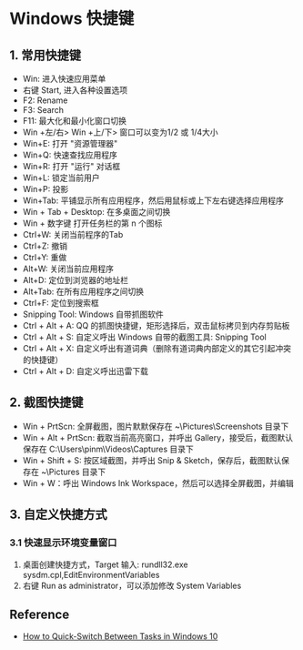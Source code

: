 # Windows 快捷键

## 1. 常用快捷键
- Win: 进入快速应用菜单
- 右键 Start, 进入各种设置选项
- F2: Rename
- F3: Search
- F11: 最大化和最小化窗口切换
- Win +左/右> Win +上/下> 窗口可以变为1/2 或 1/4大小
- Win+E:  打开 "资源管理器"
- Win+Q: 快速查找应用程序
- Win+R: 打开 "运行" 对话框
- Win+L:  锁定当前用户
- Win+P: 投影
- Win+Tab: 平铺显示所有应用程序，然后用鼠标或上下左右键选择应用程序
- Win + Tab + Desktop: 在多桌面之间切换
- Win + 数字键 打开任务栏的第 n 个图标
- Ctrl+W: 关闭当前程序的Tab
- Ctrl+Z:  撤销
- Ctrl+Y: 重做
- Alt+W: 关闭当前应用程序
- Alt+D: 定位到浏览器的地址栏
- Alt+Tab: 在所有应用程序之间切换
- Ctrl+F: 定位到搜索框
- Snipping Tool: Windows 自带抓图软件
- Ctrl + Alt + A: QQ 的抓图快捷键，矩形选择后，双击鼠标拷贝到内存剪贴板
- Ctrl + Alt + S: 自定义呼出 Windows 自带的截图工具: Snipping Tool
- Ctrl + Alt + X: 自定义呼出有道词典（删除有道词典内部定义的其它引起冲突的快捷键）
- Ctrl + Alt + D: 自定义呼出迅雷下载

## 2. 截图快捷键
- Win + PrtScn: 全屏截图，图片默默保存在 ~\Pictures\Screenshots 目录下
- Win + Alt + PrtScn: 截取当前高亮窗口，并呼出 Gallery，接受后，截图默认保存在 C:\Users\pinm\Videos\Captures 目录下
- Win + Shift + S: 按区域截图，并呼出 Snip & Sketch，保存后，截图默认保存在 ~\Pictures 目录下
- Win + W：呼出 Windows Ink Workspace，然后可以选择全屏截图，并编辑

## 3. 自定义快捷方式 

### 3.1 快速显示环境变量窗口
1. 桌面创建快捷方式，Target 输入: rundll32.exe sysdm.cpl,EditEnvironmentVariables
2. 右键 Run as administrator，可以添加修改 System Variables

## Reference
- [How to Quick-Switch Between Tasks in Windows 10](https://www.hongkiat.com/blog/switch-tasks-windows-10/)
